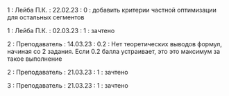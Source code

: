 1 : Лейба П.К. : 22.02.23 : 0 : добавить критерии частной оптимизации для остальных сегментов

1 : Лейба П.К. : 02.03.23 : 1 : зачтено

2 : Преподаватель : 14.03.23 : 0.2 : Нет теоретических выводов формул, начиная со 2 задания. Если 0.2 балла устраивает, это это максимум за такое выполнение

2 : Преподаватель : 21.03.23 : 1 : зачтено


3 : Преподаватель : 21.03.23 : 1 : зачтено
